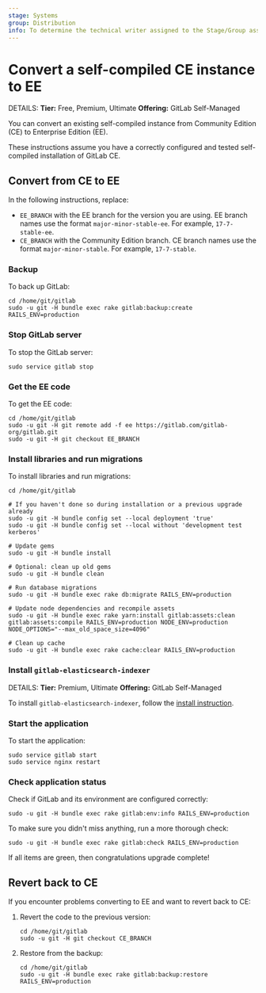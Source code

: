 ```yaml
---
stage: Systems
group: Distribution
info: To determine the technical writer assigned to the Stage/Group associated with this page, see https://handbook.gitlab.com/handbook/product/ux/technical-writing/#assignments
---
```


# Convert a self-compiled CE instance to EE

DETAILS:
**Tier:** Free, Premium, Ultimate
**Offering:** GitLab Self-Managed

You can convert an existing self-compiled instance from Community Edition (CE) to Enterprise Edition (EE).

These instructions assume you have a correctly configured and tested self-compiled installation of GitLab CE.

## Convert from CE to EE

In the following instructions, replace:

- `EE_BRANCH` with the EE branch for the version you are using. EE branch names use the format `major-minor-stable-ee`.
  For example, `17-7-stable-ee`.
- `CE_BRANCH` with the Community Edition branch. CE branch names use the format `major-minor-stable`.
  For example, `17-7-stable`.

### Backup

To back up GitLab:

```shell
cd /home/git/gitlab
sudo -u git -H bundle exec rake gitlab:backup:create RAILS_ENV=production
```

### Stop GitLab server

To stop the GitLab server:

```shell
sudo service gitlab stop
```

### Get the EE code

To get the EE code:

```shell
cd /home/git/gitlab
sudo -u git -H git remote add -f ee https://gitlab.com/gitlab-org/gitlab.git
sudo -u git -H git checkout EE_BRANCH
```

### Install libraries and run migrations

To install libraries and run migrations:

```shell
cd /home/git/gitlab

# If you haven't done so during installation or a previous upgrade already
sudo -u git -H bundle config set --local deployment 'true'
sudo -u git -H bundle config set --local without 'development test kerberos'

# Update gems
sudo -u git -H bundle install

# Optional: clean up old gems
sudo -u git -H bundle clean

# Run database migrations
sudo -u git -H bundle exec rake db:migrate RAILS_ENV=production

# Update node dependencies and recompile assets
sudo -u git -H bundle exec rake yarn:install gitlab:assets:clean gitlab:assets:compile RAILS_ENV=production NODE_ENV=production NODE_OPTIONS="--max_old_space_size=4096"

# Clean up cache
sudo -u git -H bundle exec rake cache:clear RAILS_ENV=production
```

### Install `gitlab-elasticsearch-indexer`

DETAILS:
**Tier:** Premium, Ultimate
**Offering:** GitLab Self-Managed

To install `gitlab-elasticsearch-indexer`, follow the
[install instruction](../integration/advanced_search/elasticsearch.md#install-an-elasticsearch-or-aws-opensearch-cluster).

### Start the application

To start the application:

```shell
sudo service gitlab start
sudo service nginx restart
```

### Check application status

Check if GitLab and its environment are configured correctly:

```shell
sudo -u git -H bundle exec rake gitlab:env:info RAILS_ENV=production
```

To make sure you didn't miss anything, run a more thorough check:

```shell
sudo -u git -H bundle exec rake gitlab:check RAILS_ENV=production
```

If all items are green, then congratulations upgrade complete!

## Revert back to CE

If you encounter problems converting to EE and want to revert back to CE:

1. Revert the code to the previous version:

   ```shell
   cd /home/git/gitlab
   sudo -u git -H git checkout CE_BRANCH
   ```

1. Restore from the backup:

   ```shell
   cd /home/git/gitlab
   sudo -u git -H bundle exec rake gitlab:backup:restore RAILS_ENV=production
   ```
